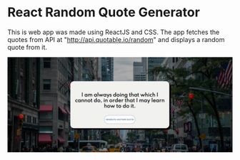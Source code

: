 
# React Random Quote Generator 
This is web app was made using ReactJS and CSS. The app fetches the quotes from API at "http://api.quotable.io/random" and displays a random quote from it.

![](quotegenerator.gif)
